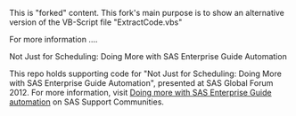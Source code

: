 This is "forked" content.  This fork's main purpose is to show an alternative version of the VB-Script file "ExtractCode.vbs" 

For more information ....

Not Just for Scheduling: Doing More with SAS Enterprise Guide Automation

This repo holds supporting code for "Not Just for Scheduling: Doing More with SAS Enterprise Guide Automation", presented at SAS Global Forum 2012.  For more information, visit [Doing more with SAS Enterprise Guide automation](https://communities.sas.com/t5/SAS-Communities-Library/Doing-More-with-SAS-Enterprise-Guide-Automation/ta-p/417832) on SAS Support Communities.

